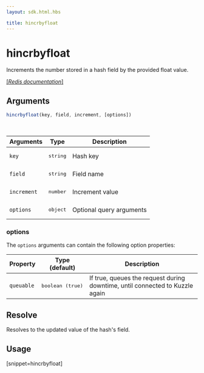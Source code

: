 ```yaml
---
layout: sdk.html.hbs

title: hincrbyfloat
---
```


# hincrbyfloat


Increments the number stored in a hash field by the provided float value.

[[_Redis documentation_]](https://redis.io/commands/hincrbyfloat)

## Arguments

```js
hincrbyfloat(key, field, increment, [options])

```

<br/>

| Arguments    | Type    | Description |
|--------------|---------|-------------|
| `key` | <pre>string</pre> | Hash key |
| `field` | <pre>string</pre> | Field name |
| `increment` | <pre>number</pre> | Increment value |
| ``options`` | <pre>object</pre> | Optional query arguments |

### options

The `options` arguments can contain the following option properties:

| Property   | Type (default)   | Description                       |
| ---------- | ------- | --------------------------------- |
| `queuable` | <pre>boolean (true)</pre> | If true, queues the request during downtime, until connected to Kuzzle again |

## Resolve

Resolves to the updated value of the hash's field.

## Usage

[snippet=hincrbyfloat]
